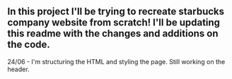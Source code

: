 ## In this project I'll be trying to recreate starbucks company website from scratch! I'll be updating this readme with the changes and additions on the code.

<p>24/06 - I'm structuring the HTML and styling the page. Still working on the header.</p>
